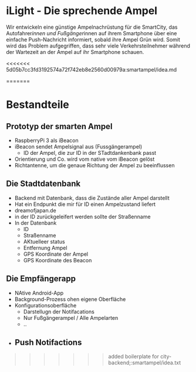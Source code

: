 # iLight - Die sprechende Ampel

Wir entwickeln eine günstige Ampelnachrüstung für die SmartCity, das Autofahrer*innen und Fußgänger*innen auf ihrem Smartphone über eine einfache Push-Nachricht informiert, sobald ihre Ampel Grün wird. Somit wird das Problem aufgegriffen, dass sehr viele Verkehrsteilnehmer während der Wartezeit an der Ampel auf ihr Smartphone schauen. 

<<<<<<< 5d05b7cc3fd3192574a72f742eb8e2560d00979a:smartampel/idea.md
  
=======
# Bestandteile 

## Prototyp der smarten Ampel

- RaspberryPi 3 als iBeacon
- iBeacon sendet Ampelsignal aus (Fussgängerampel)
  - ID der Ampel, die zur ID in der STadtdankenbank passt 
- Orientierung und Co. wird vom native vom iBeacon gelöst 
- Richtantenne, um die genaue Richtung der Ampel zu beeinflussen 

## Die Stadtdatenbank 

- Backend mit Datenbank, dass die Zustände aller Ampel darstellt 
- Hat ein Endpunkt die mir für ID einen Ampelzustand liefert 
- dreamofjapan.de
- in der ID zurückgeleifert werden sollte der Straßenname 
- In der Datenbank 
  - ID 
  - Straßenname
  - AKtuelleer status
  - Entfernung Ampel 
  - GPS Koordinate der Ampel
  - GPS Koordinate des Beacon 

## Die Empfängerapp 

- NAtive Android-App
- Background-Prozess ohen eigene Oberfläche 
- Konfigurationsoberfläche
  - Darstellugn der Notifacations 
  - Nur Fußgängerampel  / Alle Ampelarten 
  - ..  
- Push Notifactions 
  - 
>>>>>>> added boilerplate for city-backend;:smartampel/idea.txt
